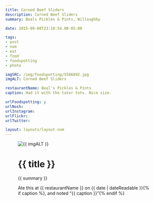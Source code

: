 ```yaml
---
title: Corned Beef Sliders
description: Corned Beef Sliders
summary: Beals Pickles & Pints, Willoughby

date: 2015-09-08T23:10:54.00-05:00

tags:
- post
- nom
- eat
- food
- foodspotting
- photo

imgSRC: /img/foodspotting/5566892.jpg
imgALT: Corned Beef Sliders

restaurantName: Beal's Pickles & Pints
caption: Had it with the tater tots. Nice size.

urlFoodspotting: y
urlNosh: 
urlInstagram: 
urlFlickr:
urlTwitter: 

layout: layouts/layout-nom
---
```

<figure class="nom">
	<img class="u-photo img-border" src="{{ imgSRC }}" alt="{{ imgALT }}">
	<figcaption>
		<h1 class="title p-name">{{ title }}</h1>
		<p class="summary">{{ summary }}</p>
		<p>Ate this at {{ restaurantName }} on <time class="dt-published" datetime="{{ date | dateIso }}">{{ date | dateReadable }}</time>{% if caption %}, and noted <q class="caption">{{ caption }}</q>{% endif %}
	</figcaption>
</figure>
